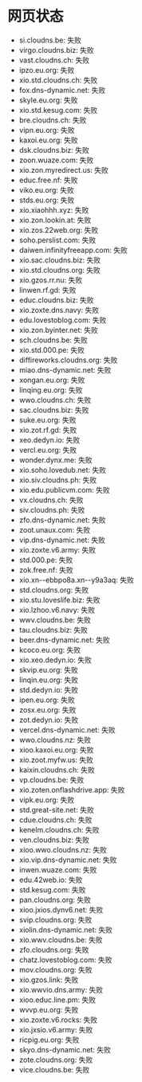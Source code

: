 # 网页状态
- si.cloudns.be: 失败
- virgo.cloudns.biz: 失败
- vast.cloudns.ch: 失败
- ipzo.eu.org: 失败
- xio.std.cloudns.ch: 失败
- fox.dns-dynamic.net: 失败
- skyle.eu.org: 失败
- xio.std.kesug.com: 失败
- bre.cloudns.ch: 失败
- vipn.eu.org: 失败
- kaxoi.eu.org: 失败
- dsk.cloudns.biz: 失败
- zoon.wuaze.com: 失败
- xio.zon.myredirect.us: 失败
- educ.free.nf: 失败
- viko.eu.org: 失败
- stds.eu.org: 失败
- xio.xiaohhh.xyz: 失败
- xio.zon.lookin.at: 失败
- xio.zos.22web.org: 失败
- soho.perslist.com: 失败
- daiwen.infinityfreeapp.com: 失败
- xio.sac.cloudns.biz: 失败
- xio.std.cloudns.org: 失败
- xio.gzos.rr.nu: 失败
- linwen.rf.gd: 失败
- educ.cloudns.biz: 失败
- xio.zoxte.dns.navy: 失败
- edu.lovestoblog.com: 失败
- xio.zon.byinter.net: 失败
- sch.cloudns.be: 失败
- xio.std.000.pe: 失败
- diffireworks.cloudns.org: 失败
- miao.dns-dynamic.net: 失败
- xongan.eu.org: 失败
- linqing.eu.org: 失败
- wwo.cloudns.ch: 失败
- sac.cloudns.biz: 失败
- suke.eu.org: 失败
- xio.zot.rf.gd: 失败
- xeo.dedyn.io: 失败
- vercl.eu.org: 失败
- wonder.dynx.me: 失败
- xio.soho.lovedub.net: 失败
- xio.siv.cloudns.ph: 失败
- xio.edu.publicvm.com: 失败
- vx.cloudns.ch: 失败
- siv.cloudns.ph: 失败
- zfo.dns-dynamic.net: 失败
- zoot.unaux.com: 失败
- vip.dns-dynamic.net: 失败
- xio.zoxte.v6.army: 失败
- std.000.pe: 失败
- zok.free.nf: 失败
- xio.xn--ebbpo8a.xn--y9a3aq: 失败
- std.cloudns.org: 失败
- xio.stu.loveslife.biz: 失败
- xio.lzhoo.v6.navy: 失败
- wwv.cloudns.be: 失败
- tau.cloudns.biz: 失败
- beer.dns-dynamic.net: 失败
- kcoco.eu.org: 失败
- xio.xeo.dedyn.io: 失败
- skvip.eu.org: 失败
- linqin.eu.org: 失败
- std.dedyn.io: 失败
- ipen.eu.org: 失败
- zosx.eu.org: 失败
- zot.dedyn.io: 失败
- vercel.dns-dynamic.net: 失败
- wwo.cloudns.nz: 失败
- xioo.kaxoi.eu.org: 失败
- xio.zoot.myfw.us: 失败
- kaixin.cloudns.ch: 失败
- vp.cloudns.be: 失败
- xio.zoten.onflashdrive.app: 失败
- vipk.eu.org: 失败
- std.great-site.net: 失败
- cdue.cloudns.ch: 失败
- kenelm.cloudns.ch: 失败
- ven.cloudns.biz: 失败
- xioo.wwo.cloudns.nz: 失败
- xio.vip.dns-dynamic.net: 失败
- inwen.wuaze.com: 失败
- edu.42web.io: 失败
- std.kesug.com: 失败
- pan.cloudns.org: 失败
- xioo.jxios.dynv6.net: 失败
- svip.cloudns.org: 失败
- xiolin.dns-dynamic.net: 失败
- xio.wwv.cloudns.be: 失败
- zfo.cloudns.org: 失败
- chatz.lovestoblog.com: 失败
- mov.cloudns.org: 失败
- xio.gzos.link: 失败
- xio.wwvio.dns.army: 失败
- xioo.educ.line.pm: 失败
- wvvp.eu.org: 失败
- xio.zoxte.v6.rocks: 失败
- xio.jxsio.v6.army: 失败
- ricpig.eu.org: 失败
- skyo.dns-dynamic.net: 失败
- zote.cloudns.org: 失败
- vice.cloudns.be: 失败
